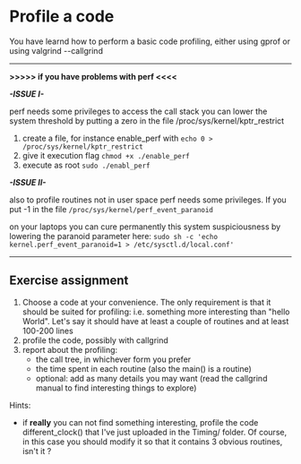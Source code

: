 # Profile a code
You have learnd how to perform a basic code profiling, either using gprof or using valgrind --callgrind

----
**>>>>> if you have problems with perf <<<<**

***-ISSUE I-***

perf needs some privileges to access the call stack
you can lower the system threshold by putting a zero in the file /proc/sys/kernel/kptr_restrict

1) create a file, for instance enable_perf with
```echo 0 > /proc/sys/kernel/kptr_restrict```
2) give it execution flag
```chmod +x ./enable_perf```
3) execute as root
```sudo ./enabl_perf```


***-ISSUE II-***

also to profile routines not in user space perf needs some privileges.
If you put -1 in the file ```/proc/sys/kernel/perf_event_paranoid``` 

on your laptops you can cure permanently this system suspiciousness by lowering the paranoid parameter here:
```sudo sh -c 'echo kernel.perf_event_paranoid=1 > /etc/sysctl.d/local.conf'```

----

## Exercise assignment
1. Choose a code at your convenience.
The only requirement is that it should be suited for profiling: i.e. something more interesting than "hello World". Let's say it should have at least a couple of routines and at least 100-200 lines
2. profile the code, possibly with callgrind
3. report about the profiling:
   - the call tree, in whichever form you prefer
   - the time spent in each routine (also the main() is a routine)
   - optional: add as many details you may want (read the callgrind manual to find interesting things to explore)

Hints:
- if **really** you can not find something interesting, profile the code different_clock() that I've just uploaded in the Timing/ folder.
Of course, in this case you should modify it so that it contains 3 obvious routines, isn't it ?
